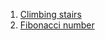  1. [Climbing stairs](https://leetcode.com/problems/climbing-stairs/)
 2. [Fibonacci number](https://leetcode.com/problems/fibonacci-number/)
 